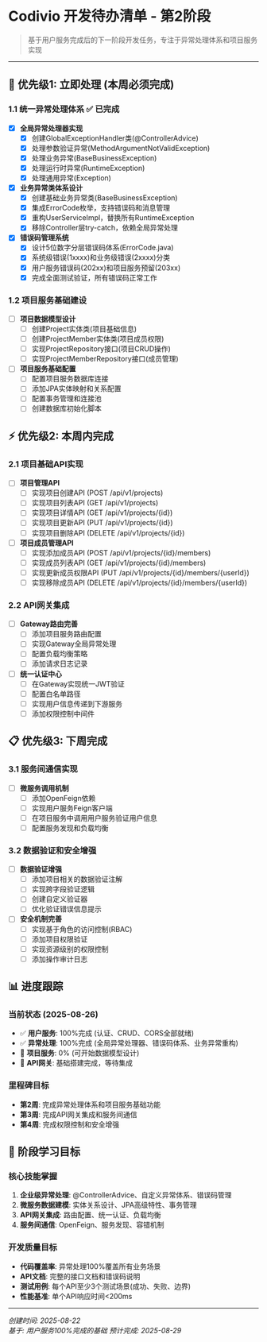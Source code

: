 # Codivio 开发待办清单 - 第2阶段

> 基于用户服务完成后的下一阶段开发任务，专注于异常处理体系和项目服务实现

---

## 🚨 优先级1: 立即处理 (本周必须完成)

### 1.1 统一异常处理体系 ✅ 已完成
- [x] **全局异常处理器实现**
  - [x] 创建GlobalExceptionHandler类(@ControllerAdvice) 
  - [x] 处理参数验证异常(MethodArgumentNotValidException)
  - [x] 处理业务异常(BaseBusinessException)
  - [x] 处理运行时异常(RuntimeException)
  - [x] 处理通用异常(Exception)

- [x] **业务异常类体系设计**
  - [x] 创建基础业务异常类(BaseBusinessException)
  - [x] 集成ErrorCode枚举，支持错误码和消息管理
  - [x] 重构UserServiceImpl，替换所有RuntimeException
  - [x] 移除Controller层try-catch，依赖全局异常处理

- [x] **错误码管理系统**
  - [x] 设计5位数字分层错误码体系(ErrorCode.java)
  - [x] 系统级错误(1xxxx)和业务级错误(2xxxx)分类
  - [x] 用户服务错误码(202xx)和项目服务预留(203xx)
  - [x] 完成全面测试验证，所有错误码正常工作

### 1.2 项目服务基础建设
- [ ] **项目数据模型设计**
  - [ ] 创建Project实体类(项目基础信息)
  - [ ] 创建ProjectMember实体类(项目成员权限)
  - [ ] 实现ProjectRepository接口(项目CRUD操作)
  - [ ] 实现ProjectMemberRepository接口(成员管理)

- [ ] **项目服务基础配置**
  - [ ] 配置项目服务数据库连接
  - [ ] 添加JPA实体映射和关系配置
  - [ ] 配置事务管理和连接池
  - [ ] 创建数据库初始化脚本

## ⚡ 优先级2: 本周内完成

### 2.1 项目基础API实现
- [ ] **项目管理API**
  - [ ] 实现项目创建API (POST /api/v1/projects)
  - [ ] 实现项目列表API (GET /api/v1/projects)
  - [ ] 实现项目详情API (GET /api/v1/projects/{id})
  - [ ] 实现项目更新API (PUT /api/v1/projects/{id})
  - [ ] 实现项目删除API (DELETE /api/v1/projects/{id})

- [ ] **项目成员管理API**
  - [ ] 实现添加成员API (POST /api/v1/projects/{id}/members)
  - [ ] 实现成员列表API (GET /api/v1/projects/{id}/members)
  - [ ] 实现更新成员权限API (PUT /api/v1/projects/{id}/members/{userId})
  - [ ] 实现移除成员API (DELETE /api/v1/projects/{id}/members/{userId})

### 2.2 API网关集成
- [ ] **Gateway路由完善**
  - [ ] 添加项目服务路由配置
  - [ ] 实现Gateway全局异常处理
  - [ ] 配置负载均衡策略
  - [ ] 添加请求日志记录

- [ ] **统一认证中心**
  - [ ] 在Gateway实现统一JWT验证
  - [ ] 配置白名单路径
  - [ ] 实现用户信息传递到下游服务
  - [ ] 添加权限控制中间件

## 📋 优先级3: 下周完成

### 3.1 服务间通信实现
- [ ] **微服务调用机制**
  - [ ] 添加OpenFeign依赖
  - [ ] 实现用户服务Feign客户端
  - [ ] 在项目服务中调用用户服务验证用户信息
  - [ ] 配置服务发现和负载均衡

### 3.2 数据验证和安全增强
- [ ] **数据验证增强**
  - [ ] 添加项目相关的数据验证注解
  - [ ] 实现跨字段验证逻辑
  - [ ] 创建自定义验证器
  - [ ] 优化验证错误信息提示

- [ ] **安全机制完善**
  - [ ] 实现基于角色的访问控制(RBAC)
  - [ ] 添加项目权限验证
  - [ ] 实现资源级别的权限控制
  - [ ] 添加操作审计日志

## 📊 进度跟踪

### 当前状态 (2025-08-26)
- ✅ **用户服务**: 100%完成 (认证、CRUD、CORS全部就绪)
- ✅ **异常处理**: 100%完成 (全局异常处理器、错误码体系、业务异常重构)
- 🔄 **项目服务**: 0% (可开始数据模型设计)
- 🔄 **API网关**: 基础搭建完成，等待集成

### 里程碑目标
- **第2周**: 完成异常处理体系和项目服务基础功能
- **第3周**: 完成API网关集成和服务间通信
- **第4周**: 完成权限控制和安全增强

## 🎯 阶段学习目标

### 核心技能掌握
1. **企业级异常处理**: @ControllerAdvice、自定义异常体系、错误码管理
2. **微服务数据建模**: 实体关系设计、JPA高级特性、事务管理
3. **API网关集成**: 路由配置、统一认证、负载均衡
4. **服务间通信**: OpenFeign、服务发现、容错机制

### 开发质量目标
- **代码覆盖率**: 异常处理100%覆盖所有业务场景
- **API文档**: 完整的接口文档和错误码说明
- **测试用例**: 每个API至少3个测试场景(成功、失败、边界)
- **性能基准**: 单个API响应时间<200ms

---

*创建时间: 2025-08-22*  
*基于: 用户服务100%完成的基础*
*预计完成: 2025-08-29*